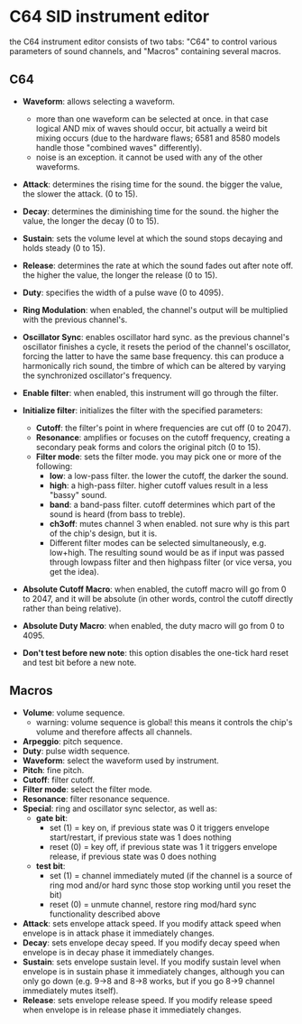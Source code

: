 # C64 SID instrument editor

the C64 instrument editor consists of two tabs: "C64" to control various parameters of sound channels, and "Macros" containing several macros.

## C64

- **Waveform**: allows selecting a waveform.
  - more than one waveform can be selected at once. in that case logical AND mix of waves should occur, bit actually a weird bit mixing occurs (due to the hardware flaws; 6581 and 8580 models handle those "combined waves" differently).
  - noise is an exception. it cannot be used with any of the other waveforms.
- **Attack**: determines the rising time for the sound. the bigger the value, the slower the attack. (0 to 15).
- **Decay**: determines the diminishing time for the sound. the higher the value, the longer the decay (0 to 15).
- **Sustain**: sets the volume level at which the sound stops decaying and holds steady (0 to 15).
- **Release**: determines the rate at which the sound fades out after note off. the higher the value, the longer the release (0 to 15).
- **Duty**: specifies the width of a pulse wave (0 to 4095).
- **Ring Modulation**: when enabled, the channel's output will be multiplied with the previous channel's.
- **Oscillator Sync**: enables oscillator hard sync. as the previous channel's oscillator finishes a cycle, it resets the period of the channel's oscillator, forcing the latter to have the same base frequency. this can produce a harmonically rich sound, the timbre of which can be altered by varying the synchronized oscillator's frequency.

- **Enable filter**: when enabled, this instrument will go through the filter.
- **Initialize filter**: initializes the filter with the specified parameters:
  - **Cutoff**: the filter's point in where frequencies are cut off (0 to 2047).
  - **Resonance**: amplifies or focuses on the cutoff frequency, creating a secondary peak forms and colors the original pitch (0 to 15).
  - **Filter mode**: sets the filter mode. you may pick one or more of the following:
    - **low**: a low-pass filter. the lower the cutoff, the darker the sound.
    - **high**: a high-pass filter. higher cutoff values result in a less "bassy" sound.
    - **band**: a band-pass filter. cutoff determines which part of the sound is heard (from bass to treble).
    - **ch3off**: mutes channel 3 when enabled. not sure why is this part of the chip's design, but it is.
    - Different filter modes can be selected simultaneously, e.g. low+high. The resulting sound would be as if input was passed through lowpass filter and then highpass filter (or vice versa, you get the idea).

- **Absolute Cutoff Macro**: when enabled, the cutoff macro will go from 0 to 2047, and it will be absolute (in other words, control the cutoff directly rather than being relative).
- **Absolute Duty Macro**: when enabled, the duty macro will go from 0 to 4095.
- **Don't test before new note**: this option disables the one-tick hard reset and test bit before a new note.

## Macros

- **Volume**: volume sequence.
  - warning: volume sequence is global! this means it controls the chip's volume and therefore affects all channels.
- **Arpeggio**: pitch sequence.
- **Duty**: pulse width sequence.
- **Waveform**: select the waveform used by instrument.
- **Pitch**: fine pitch.
- **Cutoff**: filter cutoff.
- **Filter mode**: select the filter mode.
- **Resonance**: filter resonance sequence.
- **Special**: ring and oscillator sync selector, as well as:
  - **gate bit**:
    - set (1) = key on, if previous state was 0 it triggers envelope start/restart, if previous state was 1 does nothing
    - reset (0) = key off, if previous state was 1 it triggers envelope release, if previous state was 0 does nothing
  - **test bit**:
    - set (1) = channel immediately muted (if the channel is a source of ring mod and/or hard sync those stop working until you reset the bit)
    - reset (0) = unmute channel, restore ring mod/hard sync functionality described above
- **Attack**: sets envelope attack speed. If you modify attack speed when envelope is in attack phase it immediately changes.
- **Decay**: sets envelope decay speed. If you modify decay speed when envelope is in decay phase it immediately changes.
- **Sustain**: sets envelope sustain level. If you modify sustain level when envelope is in sustain phase it immediately changes, although you can only go down (e.g. 9->8 and 8->8 works, but if you go 8->9 channel immediately mutes itself).
- **Release**: sets envelope release speed. If you modify release speed when envelope is in release phase it immediately changes.

